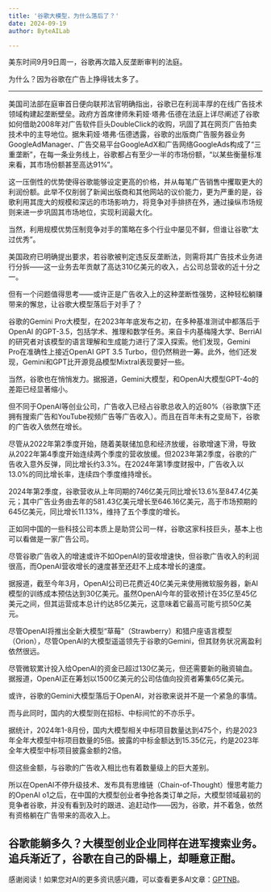 ```yaml
---
title: '谷歌大模型，为什么落后了？'
date: 2024-09-19
author: ByteAILab

---
```


美东时间9月9日周一，谷歌再次踏入反垄断审判的法庭。

为什么？因为谷歌在广告上挣得钱太多了。

---


美国司法部在庭审首日便向联邦法官明确指出，谷歌已在利润丰厚的在线广告技术领域构建起垄断壁垒。政府方首席律师朱莉娅·塔弗·伍德在法庭上详尽阐述了谷歌如何借助2008年对广告软件巨头DoubleClick的收购，巩固了其在网页广告拍卖技术中的主导地位。据朱莉娅·塔弗·伍德透露，谷歌的出版商广告服务器业务GoogleAdManager、广告交易平台GoogleAdX和广告网络GoogleAds构成了“三重垄断”，在每一条业务线上，谷歌都占有至少一半的市场份额，“以某些衡量标准来看，其市场份额甚至高达91%”。

这一压倒性的优势使得谷歌能够设定更高的价格，并从每笔广告销售中攫取更大的利润份额。此举不仅削弱了新闻出版商和其他网站的议价能力，更为严重的是，谷歌利用其庞大的规模和深远的市场影响力，将竞争对手排挤在外，通过操纵市场规则来进一步巩固其市场地位，实现利润最大化。

当然，利用规模优势压制竞争对手的策略在多个行业中屡见不鲜，但谁让谷歌“太过优秀”。

美国政府已明确提出要求，若谷歌被判定违反反垄断法，则需将其广告技术业务进行分拆——这一业务去年贡献了高达310亿美元的收入，占公司总营收的近十分之一。

但有一个问题值得思考——或许正是广告收入上的这种垄断性强势，这种轻松躺赚带来的懈怠，让谷歌大模型落后于对手了？

谷歌的Gemini Pro大模型，在2023年年底发布之初，在多种基准测试中都落后于OpenAI 的GPT-3.5，包括学术、推理和数学任务。来自卡内基梅隆大学、BerriAI的研究者对该模型的语言理解和生成能力进行了深入探索。他们发现，Gemini Pro在准确性上接近OpenAI GPT 3.5 Turbo，但仍然稍逊一筹。此外，他们还发现，Gemini和GPT比开源竞品模型Mixtral表现要好一些。

当然，谷歌也在悄悄发力。据报道，Gemini大模型，和OpenAI大模型GPT-4o的差距已经显著缩小。

但不同于OpenAI等创业公司，广告收入已经占谷歌总收入的近80%（谷歌旗下还拥有搜索广告和YouTube视频广告等广告收入）。而且在百年未有之变局下，谷歌的广告收入依然在增长。

尽管从2022年第2季度开始，随着美联储加息和经济放缓，谷歌增速下滑，导致从2022年第4季度开始连续两个季度的营收放缓。但2023年第2季度，谷歌的广告收入意外反弹，同比增长约3.3%。在2024年第1季度财报中，广告收入以13.0%的同比增长率，连续四个季度维持增长。

2024年第2季度，谷歌营收从上年同期的746亿美元同比增长13.6%至847.4亿美元；其中广告业务由去年的581.43亿美元增长至646.16亿美元，高于市场预期的645亿美元，同比增长11.13%，维持了五个季度的增长。

正如同中国的一些科技公司本质上是助贷公司一样，谷歌这家科技巨头，基本上也可以看做是一家广告公司。

尽管谷歌广告收入的增速或许不如OpenAI的营收增速快，但谷歌广告收入的利润很高，而OpenAI营收增长的速度甚至还赶不上成本增长的速度。

据报道，截至今年3月，OpenAI公司已花费近40亿美元来使用微软服务器，新AI模型的训练成本预估达到30亿美元。虽然OpenAI今年的营收预计在35亿至45亿美元之间，但其运营成本总计约达85亿美元，这意味着它最高可能亏损50亿美元。

尽管OpenAI将推出全新大模型“草莓”（Strawberry）和猎户座语言模型（Orion），尽管OpenAI的大模型遥遥领先于谷歌的Gemini，但其财务状况离盈利依然很远。

尽管微软累计投入给OpenAI的资金已超过130亿美元，但还需要新的融资输血。据报道，OpenAI正在筹划以1500亿美元的公司估值向投资者筹集65亿美元。

或许，谷歌的Gemini大模型落后于OpenAI，对谷歌来说并不是一个紧急的事情。

而与此同时，国内的大模型则在招标、中标间忙的不亦乐乎。

据统计，2024年1-8月份，国内大模型相关中标项目数量达到475个，约是2023年全年大模型中标项目数量的5倍。披露的中标金额达到15.35亿元，约是2023年全年大模型中标项目披露金额的2倍。

但这些金额，与谷歌的广告收入相比也有着数量级上的巨大差别。

所以在OpenAI不停升级技术、发布具有思维链（Chain-of-Thought）慢思考能力的OpenAI o1之后，在中国的大模型创业者争抢各类订单之际，大模型领域最初的竞争者谷歌，并没有看到及时的跟进、追赶动作——因为，谷歌，并不着急，依然有资格躺在广告带来的高收入上。

谷歌能躺多久？大模型创业企业同样在进军搜索业务。追兵渐近了，谷歌在自己的卧榻上，却睡意正酣。
---
感谢阅读！如果您对AI的更多资讯感兴趣，可以查看更多AI文章：[GPTNB](https://gptnb.com)。